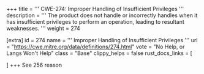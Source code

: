 +++
title = '''
CWE-274: Improper Handling of Insufficient Privileges
'''
description	= '''
The product does not handle or incorrectly handles when it has insufficient privileges to perform an operation, leading to resultant weaknesses.
'''
weight = 274

[extra]
id = 274
name = '''
Improper Handling of Insufficient Privileges
'''
url = "https://cwe.mitre.org/data/definitions/274.html"
vote = "No Help, or Langs Won't Help"
class = "Base"
clippy_helps = false
rust_docs_links = [
	
]
+++
See 256 reason